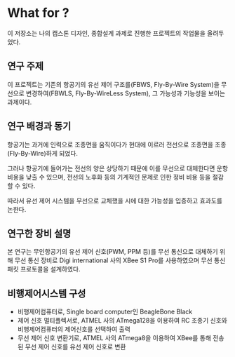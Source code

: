 # What for ?

이 저장소는 나의 캡스톤 디자인, 종합설계 과제로 진행한 프로젝트의 작업물을 올려두었다.

## 연구 주제

이 프로젝트는 기존의 항공기의 유선 제어 구조를(FBWS, Fly-By-Wire System)을 무선으로 변경하여(FBWLS, Fly-By-WireLess System), 그 가능성과 기능성을 보이는 과제이다.

## 연구 배경과 동기

항공기는 과거에 인력으로 조종면을 움직이다가 현대에 이르러 전선으로 조종면을 조종(Fly-By-Wire)하게 되었다.

그러나 항공기에 들어가는 전선의 양은 상당하기 때문에 이를 무선으로 대체한다면 운항 비용을 낮출 수 있으며, 전선의 노후화 등의 기계적인 문제로 인한 정비 비용 등을 절감할 수 있다.

따라서 유선 제어 시스템을 무선으로 교체했을 시에 대한 가능성을 입증하고 효과도를 논한다.

## 연구한 장비 설명

본 연구는 무인항공기의 유선 제어 신호(PWM, PPM 등)를 무선 통신으로 대체하기 위해 무선 통신 장비로 Digi international 사의 XBee S1 Pro를 사용하였으며 무선 통신 패킷 프로토콜을 설계하였다.

## 비행제어시스템 구성

* 비행제어컴퓨터로, Single board computer인 BeagleBone Black
* 제어 신호 멀티플렉서로, ATMEL 사의 ATmega128을 이용하여 RC 조종기 신호와 비행제어컴퓨터의 제어신호를 선택하여 출력
* 무선 제어 신호 변환기로, ATMEL 사의 ATmega8을 이용하여 XBee를 통해 전송된 무선 제어 신호를 유선 제어 신호로 변환
